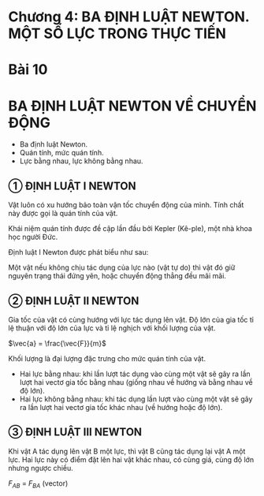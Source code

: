 # Chương 4: BA ĐỊNH LUẬT NEWTON. MỘT SỐ LỰC TRONG THỰC TIẾN

# Bài 10
# BA ĐỊNH LUẬT NEWTON VỀ CHUYỂN ĐỘNG

- Ba định luật Newton.
- Quán tính, mức quán tính.
- Lực bằng nhau, lực không bằng nhau.

## ① ĐỊNH LUẬT I NEWTON

Vật luôn có xu hướng bảo toàn vận tốc chuyển động của mình. Tính chất này được gọi là quán tính của vật.

Khái niệm quán tính được đề cập lần đầu bởi Kepler (Kê-ple), một nhà khoa học người Đức.

Định luật I Newton được phát biểu như sau:

Một vật nếu không chịu tác dụng của lực nào (vật tự do) thì vật đó giữ nguyên trạng thái đứng yên, hoặc chuyển động thẳng đều mãi mãi.

## ② ĐỊNH LUẬT II NEWTON

Gia tốc của vật có cùng hướng với lực tác dụng lên vật. Độ lớn của gia tốc tỉ lệ thuận với độ lớn của lực và tỉ lệ nghịch với khối lượng của vật.

$\vec{a} = \frac{\vec{F}}{m}$

Khối lượng là đại lượng đặc trưng cho mức quán tính của vật.

- Hai lực bằng nhau: khi lần lượt tác dụng vào cùng một vật sẽ gây ra lần lượt hai vectơ gia tốc bằng nhau (giống nhau về hướng và bằng nhau về độ lớn).
- Hai lực không bằng nhau: khi tác dụng lần lượt vào cùng một vật sẽ gây ra lần lượt hai vectơ gia tốc khác nhau (về hướng hoặc độ lớn).

## ③ ĐỊNH LUẬT III NEWTON

Khi vật A tác dụng lên vật B một lực, thì vật B cũng tác dụng lại vật A một lực. Hai lực này có điểm đặt lên hai vật khác nhau, có cùng giá, cùng độ lớn nhưng ngược chiều.

$F_{AB}$ = $F_{BA}$ (vector)
